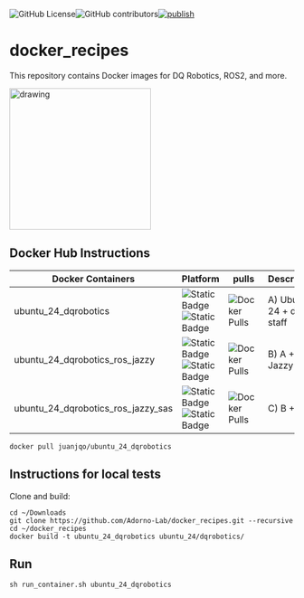 ![GitHub License](https://img.shields.io/github/license/Adorno-Lab/docker_images)![GitHub contributors](https://img.shields.io/github/contributors/Adorno-Lab/docker_recipes)[![publish](https://github.com/Adorno-Lab/docker_recipes/actions/workflows/docker-image.yml/badge.svg)](https://github.com/Adorno-Lab/docker_recipes/actions/workflows/docker-image.yml)


# docker_recipes

This repository contains Docker images for DQ Robotics, ROS2, and more.

<img src="https://github.com/user-attachments/assets/b98f225f-1aba-4ebf-bb5a-cfbd056b9113" alt="drawing" width="250"/>

## Docker Hub Instructions

|Docker Containers | Platform | pulls | Description |
|----------------- |-------|--------|--------|
|ubuntu_24_dqrobotics| ![Static Badge](https://img.shields.io/badge/linux-amd64-orange)![Static Badge](https://img.shields.io/badge/arm64-blue)|![Docker Pulls](https://img.shields.io/docker/pulls/juanjqo/ubuntu_24_dqrobotics)| A) Ubuntu 24 + dev staff|
|ubuntu_24_dqrobotics_ros_jazzy|![Static Badge](https://img.shields.io/badge/linux-amd64-orange)![Static Badge](https://img.shields.io/badge/arm64-blue)|![Docker Pulls](https://img.shields.io/docker/pulls/juanjqo/ubuntu_24_dqrobotics_ros_jazzy)| B) A + ROS Jazzy |
|ubuntu_24_dqrobotics_ros_jazzy_sas|![Static Badge](https://img.shields.io/badge/linux-amd64-orange)![Static Badge](https://img.shields.io/badge/arm64-blue)|![Docker Pulls](https://img.shields.io/docker/pulls/juanjqo/ubuntu_24_dqrobotics_ros_jazzy)| C) B + SAS |

```shell
docker pull juanjqo/ubuntu_24_dqrobotics
```

## Instructions for local tests

Clone and build:

```shell
cd ~/Downloads
git clone https://github.com/Adorno-Lab/docker_recipes.git --recursive
cd ~/docker_recipes
docker build -t ubuntu_24_dqrobotics ubuntu_24/dqrobotics/
```

## Run

```shell
sh run_container.sh ubuntu_24_dqrobotics
```

